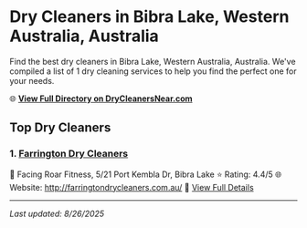 # Dry Cleaners in Bibra Lake, Western Australia, Australia

Find the best dry cleaners in Bibra Lake, Western Australia, Australia. We've compiled a list of 1 dry cleaning services to help you find the perfect one for your needs.

🌐 **[View Full Directory on DryCleanersNear.com](https://drycleanersnear.com/city/Australia/Western%20Australia/Bibra%20Lake)**

## Top Dry Cleaners

### 1. [Farrington Dry Cleaners](https://drycleanersnear.com/dryCleaner/68ad16931d9ee695c92531b5/farrington-dry-cleaners)
📍 Facing Roar Fitness, 5/21 Port Kembla Dr, Bibra Lake
⭐ Rating: 4.4/5
🌐 Website: http://farringtondrycleaners.com.au/
🔗 [View Full Details](https://drycleanersnear.com/dryCleaner/68ad16931d9ee695c92531b5/farrington-dry-cleaners)


---

*Last updated: 8/26/2025*
